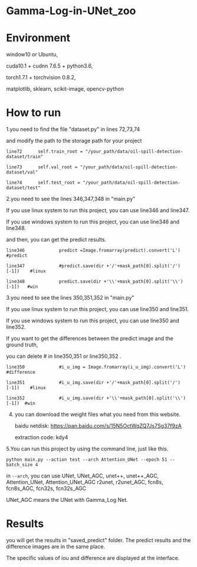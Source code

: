 # Gamma-Log-in-UNet_zoo
# Environment

window10 or Ubuntu, 

cuda10.1 + cudnn 7.6.5 + python3.6,

torch1.7.1 + torchvision 0.8.2,

matplotlib, sklearn, scikit-image, opencv-python

# How to run

1.you need to find the file "dataset.py" in lines 72,73,74
  
  and modify the path to the storage path for your project
  ```
  line72      self.train_root = "/your_path/data/oil-spill-detection-dataset/train"
  
  line73      self.val_root = "/your_path/data/oil-spill-detection-dataset/val"
  
  line74      self.test_root = "/your_path/data/oil-spill-detection-dataset/test"
  ```
2.you need to see the lines 346,347,348 in "main.py"

  If you use linux system to run this project, you can use line346 and line347.
  
  If you use windows system to run this project, you can use line346 and line348.
  
  and then, you can get the predict results.                   
  
  ```
  line346             predict =Image.fromarray(predict).convert('L')         #predict
  
  line347             #predict.save(dir +'/'+mask_path[0].split('/')[-1])    #linux
  
  line348             predict.save(dir +'\\'+mask_path[0].split('\\')[-1])   #win
  ```

3.you need to see the lines 350,351,352 in "main.py"

  If you use linux system to run this project, you can use line350 and line351.
  
  If you use windows system to run this project, you can use line350 and line352.
   
  If you want to get the differences between the predict image and the ground truth,
  
  you can delete # in line350,351 or line350,352 .

  ```
  line350             #i_u_img = Image.fromarray(i_u_img).convert('L')       #difference
   
  line351             #i_u_img.save(dir +'/'+mask_path[0].split('/')[-1])    #linux
   
  line352             #i_u_img.save(dir +'\\'+mask_path[0].split('\\')[-1])  #win
  ```

4. you can download the weight files what you need  from this website.
    
    baidu netdisk:  https://pan.baidu.com/s/15N5OctWqZQ7Js7Sg37f9zA
    
    extraction code:  kdy4


5.You can run this project by using the command line, just like this.
 
  ```python main.py --action test --arch Attention_UNet --epoch 51 --batch_size 4```
  
  in ```--arch```, you can use UNet, UNet_AGC, unet++, unet++_AGC, Attention_UNet, Attention_UNet_AGC
                         r2unet, r2unet_AGC, fcn8s, fcn8s_AGC, fcn32s, fcn32s_AGC
  
  UNet_AGC means the UNet with Gamma_Log Net.
  
  
# Results
 
 you will get the results in "saved_predict" folder.
 The predict results and the difference images are in the same place.
 
 The specific values of iou and difference are displayed at the interface.
  
  
  
  
 





